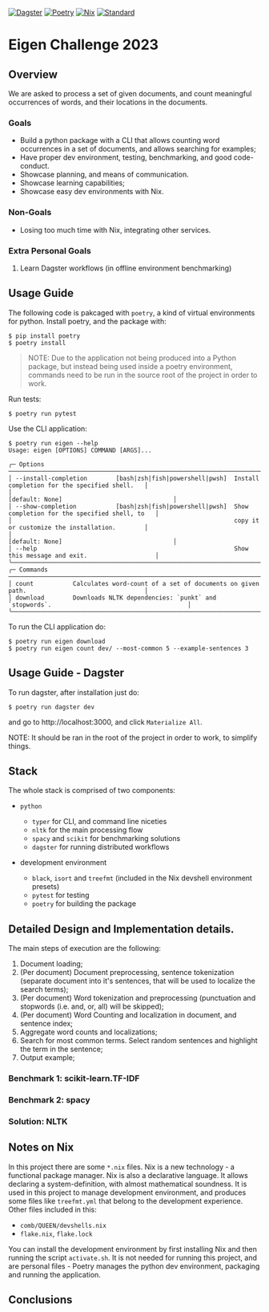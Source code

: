 [![Dagster](https://img.shields.io/badge/Python-Dagster-yellow?style=for-the-badge&logo=Python)](https://dagster.io)
[![Poetry](https://img.shields.io/badge/Python-Poetry-yellow?style=for-the-badge&logo=Python)](https://python-poetry.org/)
[![Nix](https://img.shields.io/badge/Nix-Environments-yellow?style=for-the-badge&logo=NixOS)](https://nixos.org/)
[![Standard](https://img.shields.io/badge/Nix-Standard-yellow?style=for-the-badge&logo=NixOS)](https://std.divnix.com/)



# Eigen Challenge 2023

## Overview

We are asked to process a set of given documents, and count meaningful occurrences of words, and their locations
in the documents.


### Goals

- Build a python package with a CLI that allows counting word occurrences in a set of documents, and allows searching for examples;
- Have proper dev environment, testing, benchmarking, and good code-conduct.
- Showcase planning, and means of communication.
- Showcase learning capabilities;
- Showcase easy dev environments with Nix.

### Non-Goals

- Losing too much time with Nix, integrating other services.

### Extra Personal Goals

1. Learn Dagster workflows (in offline environment benchmarking)

## Usage Guide

The following code is pakcaged with `poetry`, a kind of virtual environments for python.
Install poetry, and the package with:
```
$ pip install poetry
$ poetry install
```

> NOTE: Due to the application not being produced into a Python package, but instead being used inside a poetry environment, commands need to be run in the source root of the project in order to work. 

Run tests:
```
$ poetry run pytest
```

Use the CLI application:
```
$ poetry run eigen --help
Usage: eigen [OPTIONS] COMMAND [ARGS]...                                                                     
                                                                                                              
╭─ Options ──────────────────────────────────────────────────────────────────────────────────────────────────╮
│ --install-completion        [bash|zsh|fish|powershell|pwsh]  Install completion for the specified shell.   │
│                                                              [default: None]                               │
│ --show-completion           [bash|zsh|fish|powershell|pwsh]  Show completion for the specified shell, to   │
│                                                              copy it or customize the installation.        │
│                                                              [default: None]                               │
│ --help                                                       Show this message and exit.                   │
╰────────────────────────────────────────────────────────────────────────────────────────────────────────────╯
╭─ Commands ─────────────────────────────────────────────────────────────────────────────────────────────────╮
│ count           Calculates word-count of a set of documents on given path.                                 │
│ download        Downloads NLTK dependencies: `punkt` and `stopwords`.                                      │
╰────────────────────────────────────────────────────────────────────────────────────────────────────────────╯
```

To run the CLI application do:
```
$ poetry run eigen download 
$ poetry run eigen count dev/ --most-common 5 --example-sentences 3
```

## Usage Guide - Dagster

To run dagster, after installation just do:
```
$ poetry run dagster dev
```
and go to http://localhost:3000, and click `Materialize All`.

NOTE: It should be ran in the root of the project in order to work, to simplify things.


## Stack

The whole stack is comprised of two components:

- `python`
  - `typer` for CLI, and command line niceties
  - `nltk` for the main processing flow
  - `spacy` and `scikit` for benchmarking solutions
  - `dagster` for running distributed workflows

- development environment
  - `black`, `isort` and `treefmt` (included in the Nix devshell environment presets)
  - `pytest` for testing
  - `poetry` for building the package

## Detailed Design and Implementation details.

The main steps of execution are the following:
1. Document loading;
2. (Per document) Document preprocessing, sentence tokenization (separate document into it's sentences, that will be used to localize the search terms);
3. (Per document) Word tokenization and preprocessing (punctuation and stopwords (i.e. and, or, all) will be skipped);
4. (Per document) Word Counting and localization in document, and sentence index;
5. Aggregate word counts and localizations;
6. Search for most common terms. Select random sentences and highlight the term in the sentence;
7. Output example;


### Benchmark 1: scikit-learn.TF-IDF

### Benchmark 2: spacy

### Solution: NLTK


## Notes on Nix

In this project there are some `*.nix` files. Nix is a new technology - a functional package manager. Nix is also a declarative language.
It allows declaring a system-definition, with almost mathematical soundness. It is used in this project to manage development environment, and produces some files like `treefmt.yml` that belong to the development experience. Other files included in this:
- `comb/QUEEN/devshells.nix`
- `flake.nix`, `flake.lock`

You can install the development environment by first installing Nix and then running the script `activate.sh`.
It is not needed for running this project, and are personal files - Poetry manages the python dev environment, packaging and running the application.

## Conclusions
